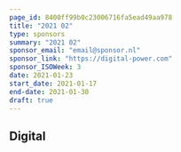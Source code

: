 ```yaml
---
page_id: 8400ff99b0c23006716fa5ead49aa978
title: "2021 02"
type: sponsors
summary: "2021 02"
sponsor_email: "email@sponsor.nl"
sponsor_link: "https://digital-power.com"
sponsor_ISOWeek: 3
date: 2021-01-23
start_date: 2021-01-17
end-date: 2021-01-30
draft: true
---
```


## Digital